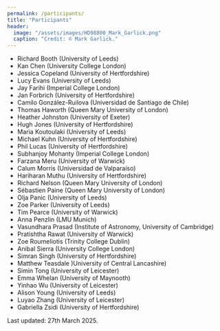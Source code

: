 ```yaml
---
permalink: /participants/
title: "Participants"
header:
  image: "/assets/images/HD98800_Mark_Garlick.png"
  caption: "Credit: © Mark Garlick."
---
```


- Richard Booth (University of Leeds)
- Kan Chen (University College London)
- Jessica Copeland (University of Hertfordshire)
- Lucy Evans (University of Leeds)
- Jay Farihi (Imperial College London)
- Jan Forbrich (University of Hertfordshire)
- Camilo González-Ruilova (Universidad de Santiago de Chile)
- Thomas Haworth (Queen Mary University of London)
- Heather Johnston (University of Exeter)
- Hugh Jones (University of Hertfordshire)
- Maria Koutoulaki (University of Leeds)
- Michael Kuhn (University of Hertfordshire)
- Phil Lucas (University of Hertfordshire)
- Subhanjoy Mohanty (Imperial College London)
- Farzana Meru (University of Warwick)
- Calum Morris (Universidad de Valparaíso)
- Hariharan Muthu (University of Hertfordshire)
- Richard Nelson (Queen Mary University of London)
- Sébastien Paine (Queen Mary University of London)
- Olja Panic (University of Leeds)
- Zoe Parker (University of Leeds)
- Tim Pearce (University of Warwick)
- Anna Penzlin (LMU Munich)
- Vasundhara Prasad (Institute of Astronomy, University of Cambridge)
- Pratishtha Rawat (University of Warwick)
- Zoe Roumeliotis (Trinity College Dublin)
- Anibal Sierra (University College London)
- Simran Singh (University of Hertfordshire)
- Matthew  Teasdale )University of Central Lancashire)
- Simin Tong (University of Leicester)
- Emma Whelan (University of Maynooth)
- Yinhao Wu (University of Leicester)
- Alison Young (University of Leeds)
- Luyao Zhang (University of Leicester)
- Gabriella Zsidi (University of Hertfordshire)

Last updated: 27th March 2025.

